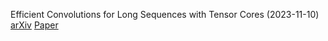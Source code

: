 Efficient Convolutions for Long Sequences with Tensor Cores (2023-11-10)
[arXiv](https://arxiv.org/abs/2311.05908) [Paper](https://arxiv.org/pdf/2311.05908.pdf) 
